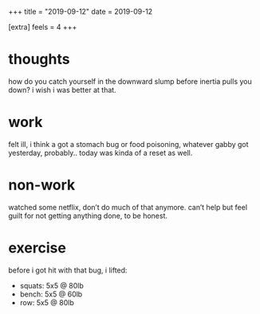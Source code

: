+++
title = "2019-09-12"
date = 2019-09-12

[extra]
feels = 4
+++

# thoughts
how do you catch yourself in the downward slump before inertia pulls you down?
i wish i was better at that.
# work
felt ill, i think a got a stomach bug or food poisoning, whatever gabby got
yesterday, probably.. today was kinda of a reset as well.
# non-work
watched some netflix, don’t do much of that anymore. can’t help but feel guilt
for not getting anything done, to be honest.
# exercise
before i got hit with that bug, i lifted:
- squats: 5x5 @ 80lb
- bench: 5x5 @ 60lb
- row: 5x5 @ 80lb
